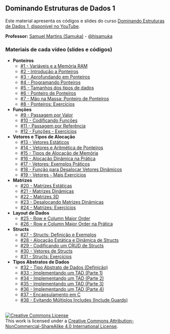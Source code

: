## Dominando Estruturas de Dados 1

Este material apresenta os códigos e slides do curso [Dominando Estruturas de Dados 1, disponível no YouTube](https://www.youtube.com/playlist?list=PL3ZslI15yo2r-gHJtjORRMRKMSNRpf7u5).

**Professor:** [Samuel Martins (Samuka)](http://hisamuka.github.io/) - [@hisamuka](https://hisamuka.github.io)

### Materiais de cada vídeo (slides e códigos)
- **Ponteiros**
  - [#1 - Variáveis e a Memória RAM](https://github.com/xavecoding/dominando-estruturas-de-dados-1/tree/main/variaveis-e-memoria)
  - [#2 - Introdução a Ponteiros](https://github.com/xavecoding/dominando-estruturas-de-dados-1/tree/main/ponteiros)
  - [#3 - Aprofundando em Ponteiros](https://github.com/xavecoding/dominando-estruturas-de-dados-1/tree/main/ponteiros)
  - [#4 - Programando Ponteiros](https://github.com/xavecoding/dominando-estruturas-de-dados-1/tree/main/ponteiros)
  - [#5 - Tamanhos dos tipos de dados](https://github.com/xavecoding/dominando-estruturas-de-dados-1/tree/main/ponteiros)
  - [#6 - Ponteiro de Ponteiros](https://github.com/xavecoding/dominando-estruturas-de-dados-1/tree/main/ponteiros)
  - [#7 - Mão na Massa: Ponteiro de Ponteiros](https://github.com/xavecoding/dominando-estruturas-de-dados-1/tree/main/ponteiros)
  - [#8 - Ponteiros: Exercícios](https://github.com/xavecoding/dominando-estruturas-de-dados-1/tree/main/ponteiros)
- **Funções**
  - [#9 - Passagem por Valor](https://github.com/xavecoding/dominando-estruturas-de-dados-1/tree/main/funcoes)
  - [#10 - Codificando Funções](https://github.com/xavecoding/dominando-estruturas-de-dados-1/tree/main/funcoes)
  - [#11 - Passagem por Referência](https://github.com/xavecoding/dominando-estruturas-de-dados-1/tree/main/funcoes)
  - [#12 - Funções - Exercícios](https://github.com/xavecoding/dominando-estruturas-de-dados-1/tree/main/funcoes)
- **Vetores e Tipos de Alocação**
  - [#13 - Vetores Estáticos](https://github.com/xavecoding/dominando-estruturas-de-dados-1/tree/main/vetores-e-tipos-de-alocacao)
  - [#14 - Vetores e Aritmética de Ponteiros](https://github.com/xavecoding/dominando-estruturas-de-dados-1/tree/main/vetores-e-tipos-de-alocacao)
  - [#15 - Tipos de Alocação de Memória](https://github.com/xavecoding/dominando-estruturas-de-dados-1/tree/main/vetores-e-tipos-de-alocacao)
  - [#16 - Alocação Dinâmica na Prática](https://github.com/xavecoding/dominando-estruturas-de-dados-1/tree/main/vetores-e-tipos-de-alocacao)
  - [#17 - Vetores: Exemplos Práticos](https://github.com/xavecoding/dominando-estruturas-de-dados-1/tree/main/vetores-e-tipos-de-alocacao)
  - [#18 - Função para Desalocar Vetores Dinâmicos](https://github.com/xavecoding/dominando-estruturas-de-dados-1/tree/main/vetores-e-tipos-de-alocacao)
  - [#19 - Vetores - Mais Exercícios](https://github.com/xavecoding/dominando-estruturas-de-dados-1/tree/main/vetores-e-tipos-de-alocacao)
- **Matrizes**
  - [#20 - Matrizes Estáticas](https://github.com/xavecoding/dominando-estruturas-de-dados-1/tree/main/matrizes)
  - [#21 - Matrizes Dinâmicas](https://github.com/xavecoding/dominando-estruturas-de-dados-1/tree/main/matrizes)
  - [#22 - Matrizes 3D](https://github.com/xavecoding/dominando-estruturas-de-dados-1/tree/main/matrizes)
  - [#23 - Desalocando Matrizes Dinâmicas](https://github.com/xavecoding/dominando-estruturas-de-dados-1/tree/main/matrizes)
  - [#24 - Matrizes: Exercícios](https://github.com/xavecoding/dominando-estruturas-de-dados-1/tree/main/matrizes)
- **Layout de Dados**
  - [#25 - Row e Column Major Order](https://github.com/xavecoding/dominando-estruturas-de-dados-1/tree/main/matrizes)
  - [#26 - Row e Column Major Order na Prática](https://github.com/xavecoding/dominando-estruturas-de-dados-1/tree/main/matrizes)
- **Structs**
  - [#27 - Structs: Definição e Exemplos](https://github.com/xavecoding/dominando-estruturas-de-dados-1/tree/main/structs)
  - [#28 - Alocação Estática e Dinâmica de Structs](https://github.com/xavecoding/dominando-estruturas-de-dados-1/tree/main/structs)
  - [#29 - Codificando um CRUD de Structs](https://github.com/xavecoding/dominando-estruturas-de-dados-1/tree/main/structs)
  - [#30 - Vetores de Structs](https://github.com/xavecoding/dominando-estruturas-de-dados-1/tree/main/structs)
  - [#31 - Structs: Exercícios](https://github.com/xavecoding/dominando-estruturas-de-dados-1/tree/main/structs)
- **Tipos Abstratos de Dados**
  - [#32 - Tipo Abstrato de Dados (Definição)](https://github.com/xavecoding/dominando-estruturas-de-dados-1/blob/main/tads/Tipos%20Abstratos%20de%20Dados%20-%20xavecoding.pdf)
  - [#33 - Implementando um TAD (Parte 1)](https://github.com/xavecoding/dominando-estruturas-de-dados-1/tree/main/tads/codes/partes-01-04)
  - [#34 - Implementando um TAD (Parte 2)](https://github.com/xavecoding/dominando-estruturas-de-dados-1/tree/main/tads/codes/partes-01-04)
  - [#35 - Implementando um TAD (Parte 3)](https://github.com/xavecoding/dominando-estruturas-de-dados-1/tree/main/tads/codes/partes-01-04)
  - [#36 - Implementando um TAD (Parte 4)](https://github.com/xavecoding/dominando-estruturas-de-dados-1/tree/main/tads/codes/partes-01-04)
  - [#37 - Encapsulamento em C](https://github.com/xavecoding/dominando-estruturas-de-dados-1/tree/main/tads/codes/parte-05)
  - [#38 - Evitando Múltiplos Includes (Include Guards)](https://github.com/xavecoding/dominando-estruturas-de-dados-1/tree/main/tads/codes/include-guards)



<br/>
<a rel="license" href="http://creativecommons.org/licenses/by-nc-sa/4.0/"><img alt="Creative Commons License" style="border-width:0" src="https://i.creativecommons.org/l/by-nc-sa/4.0/88x31.png" /></a><br />This work is licensed under a <a rel="license" href="http://creativecommons.org/licenses/by-nc-sa/4.0/">Creative Commons Attribution-NonCommercial-ShareAlike 4.0 International License</a>.
